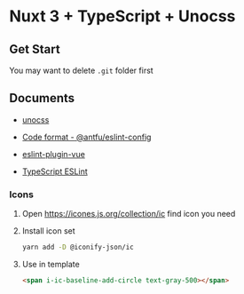 # Nuxt 3 + TypeScript + Unocss

## Get Start

You may want to delete `.git` folder first

## Documents

- [unocss](https://uno.antfu.me/)

- [Code format - @antfu/eslint-config](https://github.com/antfu/eslint-config)
  
- [eslint-plugin-vue](https://eslint.vuejs.org/rules/multi-word-component-names.html)

- [TypeScript ESLint](https://typescript-eslint.io/)

### Icons

1. Open https://icones.js.org/collection/ic find icon you need
   
2. Install icon set
   
   ```bash
   yarn add -D @iconify-json/ic
   ```

3. Use in template
   
   ```html
   <span i-ic-baseline-add-circle text-gray-500></span>
   ```

